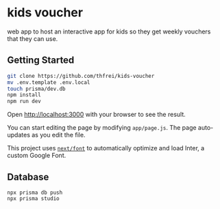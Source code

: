 # kids voucher

web app to host an interactive app for kids so they get weekly vouchers that they can use.

## Getting Started

```bash
git clone https://github.com/thfrei/kids-voucher
mv .env.template .env.local
touch prisma/dev.db
npm install
npm run dev
```

Open [http://localhost:3000](http://localhost:3000) with your browser to see the result.

You can start editing the page by modifying `app/page.js`. The page auto-updates as you edit the file.

This project uses [`next/font`](https://nextjs.org/docs/basic-features/font-optimization) to automatically optimize and load Inter, a custom Google Font.

## Database

```
npx prisma db push
npx prisma studio
```